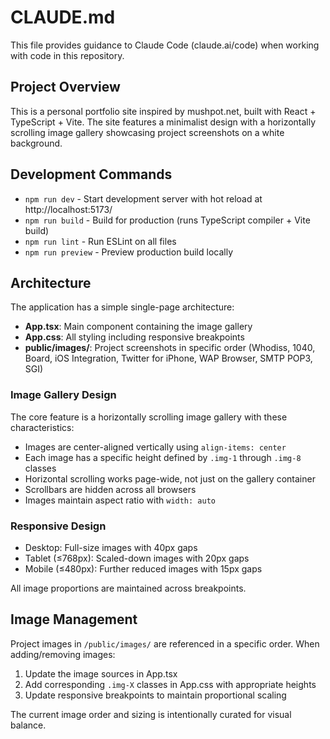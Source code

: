 # CLAUDE.md

This file provides guidance to Claude Code (claude.ai/code) when working with code in this repository.

## Project Overview

This is a personal portfolio site inspired by mushpot.net, built with React + TypeScript + Vite. The site features a minimalist design with a horizontally scrolling image gallery showcasing project screenshots on a white background.

## Development Commands

- `npm run dev` - Start development server with hot reload at http://localhost:5173/
- `npm run build` - Build for production (runs TypeScript compiler + Vite build)
- `npm run lint` - Run ESLint on all files
- `npm run preview` - Preview production build locally

## Architecture

The application has a simple single-page architecture:

- **App.tsx**: Main component containing the image gallery
- **App.css**: All styling including responsive breakpoints
- **public/images/**: Project screenshots in specific order (Whodiss, 1040, Board, iOS Integration, Twitter for iPhone, WAP Browser, SMTP POP3, SGI)

### Image Gallery Design

The core feature is a horizontally scrolling image gallery with these characteristics:

- Images are center-aligned vertically using `align-items: center`
- Each image has a specific height defined by `.img-1` through `.img-8` classes
- Horizontal scrolling works page-wide, not just on the gallery container
- Scrollbars are hidden across all browsers
- Images maintain aspect ratio with `width: auto`

### Responsive Design

- Desktop: Full-size images with 40px gaps
- Tablet (≤768px): Scaled-down images with 20px gaps  
- Mobile (≤480px): Further reduced images with 15px gaps

All image proportions are maintained across breakpoints.

## Image Management

Project images in `/public/images/` are referenced in a specific order. When adding/removing images:

1. Update the image sources in App.tsx
2. Add corresponding `.img-X` classes in App.css with appropriate heights
3. Update responsive breakpoints to maintain proportional scaling

The current image order and sizing is intentionally curated for visual balance.